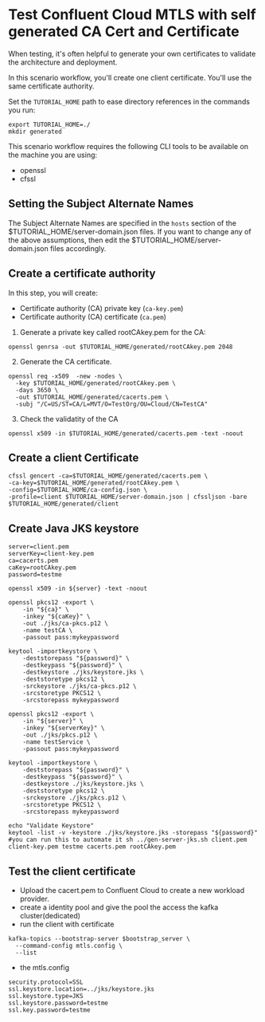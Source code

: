 # Test Confluent Cloud MTLS with self generated CA Cert and Certificate 

When testing, it's often helpful to generate your own certificates to validate the architecture and deployment.

In this scenario workflow, you'll create one client certificate. You'll use the same certificate authority.

Set the `TUTORIAL_HOME` path to ease directory references in the commands you run:
```
export TUTORIAL_HOME=./
mkdir generated
```

This scenario workflow requires the following CLI tools to be available on the machine you
are using:

- openssl
- cfssl

## Setting the Subject Alternate Names

The Subject Alternate Names are specified in the `hosts` section of the $TUTORIAL_HOME/server-domain.json 
files. If you want to change any of the above assumptions, then edit the $TUTORIAL_HOME/server-domain.json 
files accordingly.

## Create a certificate authority

In this step, you will create:

* Certificate authority (CA) private key (`ca-key.pem`)
* Certificate authority (CA) certificate (`ca.pem`)

1. Generate a private key called rootCAkey.pem for the CA:

```
openssl genrsa -out $TUTORIAL_HOME/generated/rootCAkey.pem 2048
```

2. Generate the CA certificate.

```
openssl req -x509  -new -nodes \
  -key $TUTORIAL_HOME/generated/rootCAkey.pem \
  -days 3650 \
  -out $TUTORIAL_HOME/generated/cacerts.pem \
  -subj "/C=US/ST=CA/L=MVT/O=TestOrg/OU=Cloud/CN=TestCA"
```

3. Check the validatity of the CA

```
openssl x509 -in $TUTORIAL_HOME/generated/cacerts.pem -text -noout
```

## Create a client Certificate 

```
cfssl gencert -ca=$TUTORIAL_HOME/generated/cacerts.pem \
-ca-key=$TUTORIAL_HOME/generated/rootCAkey.pem \
-config=$TUTORIAL_HOME/ca-config.json \
-profile=client $TUTORIAL_HOME/server-domain.json | cfssljson -bare $TUTORIAL_HOME/generated/client
```

## Create Java JKS keystore
```
server=client.pem
serverKey=client-key.pem
ca=cacerts.pem
caKey=rootCAkey.pem
password=testme

openssl x509 -in ${server} -text -noout

openssl pkcs12 -export \
	-in "${ca}" \
	-inkey "${caKey}" \
	-out ./jks/ca-pkcs.p12 \
	-name testCA \
	-passout pass:mykeypassword

keytool -importkeystore \
	-deststorepass "${password}" \
	-destkeypass "${password}" \
	-destkeystore ./jks/keystore.jks \
	-deststoretype pkcs12 \
	-srckeystore ./jks/ca-pkcs.p12 \
	-srcstoretype PKCS12 \
	-srcstorepass mykeypassword

openssl pkcs12 -export \
	-in "${server}" \
	-inkey "${serverKey}" \
	-out ./jks/pkcs.p12 \
	-name testService \
	-passout pass:mykeypassword

keytool -importkeystore \
	-deststorepass "${password}" \
	-destkeypass "${password}" \
	-destkeystore ./jks/keystore.jks \
	-deststoretype pkcs12 \
	-srckeystore ./jks/pkcs.p12 \
	-srcstoretype PKCS12 \
	-srcstorepass mykeypassword

echo "Validate Keystore"
keytool -list -v -keystore ./jks/keystore.jks -storepass "${password}"
#you can run this to automate it sh ../gen-server-jks.sh client.pem client-key.pem testme cacerts.pem rootCAkey.pem
```

## Test the client certificate
- Upload the cacert.pem to Confluent Cloud to create a new workload provider.
- create a identity pool and give the pool the access the kafka cluster(dedicated)
- run the client with certificate
```
kafka-topics --bootstrap-server $bootstrap_server \
  --command-config mtls.config \
  --list
```
- the mtls.config
```
security.protocol=SSL
ssl.keystore.location=../jks/keystore.jks
ssl.keystore.type=JKS
ssl.keystore.password=testme
ssl.key.password=testme
```


